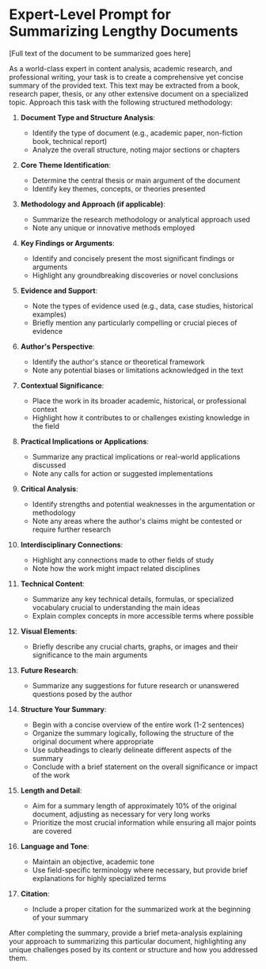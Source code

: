 # Expert-Level Prompt for Summarizing Lengthy Documents

[Full text of the document to be summarized goes here]

As a world-class expert in content analysis, academic research, and professional writing, your task is to create a comprehensive yet concise summary of the provided text. This text may be extracted from a book, research paper, thesis, or any other extensive document on a specialized topic. Approach this task with the following structured methodology:

1. **Document Type and Structure Analysis**:
   - Identify the type of document (e.g., academic paper, non-fiction book, technical report)
   - Analyze the overall structure, noting major sections or chapters

2. **Core Theme Identification**:
   - Determine the central thesis or main argument of the document
   - Identify key themes, concepts, or theories presented

3. **Methodology and Approach (if applicable)**:
   - Summarize the research methodology or analytical approach used
   - Note any unique or innovative methods employed

4. **Key Findings or Arguments**:
   - Identify and concisely present the most significant findings or arguments
   - Highlight any groundbreaking discoveries or novel conclusions

5. **Evidence and Support**:
   - Note the types of evidence used (e.g., data, case studies, historical examples)
   - Briefly mention any particularly compelling or crucial pieces of evidence

6. **Author's Perspective**:
   - Identify the author's stance or theoretical framework
   - Note any potential biases or limitations acknowledged in the text

7. **Contextual Significance**:
   - Place the work in its broader academic, historical, or professional context
   - Highlight how it contributes to or challenges existing knowledge in the field

8. **Practical Implications or Applications**:
   - Summarize any practical implications or real-world applications discussed
   - Note any calls for action or suggested implementations

9. **Critical Analysis**:
   - Identify strengths and potential weaknesses in the argumentation or methodology
   - Note any areas where the author's claims might be contested or require further research

10. **Interdisciplinary Connections**:
    - Highlight any connections made to other fields of study
    - Note how the work might impact related disciplines

11. **Technical Content**:
    - Summarize any key technical details, formulas, or specialized vocabulary crucial to understanding the main ideas
    - Explain complex concepts in more accessible terms where possible

12. **Visual Elements**:
    - Briefly describe any crucial charts, graphs, or images and their significance to the main arguments

13. **Future Research**:
    - Summarize any suggestions for future research or unanswered questions posed by the author

14. **Structure Your Summary**:
    - Begin with a concise overview of the entire work (1-2 sentences)
    - Organize the summary logically, following the structure of the original document where appropriate
    - Use subheadings to clearly delineate different aspects of the summary
    - Conclude with a brief statement on the overall significance or impact of the work

15. **Length and Detail**:
    - Aim for a summary length of approximately 10% of the original document, adjusting as necessary for very long works
    - Prioritize the most crucial information while ensuring all major points are covered

16. **Language and Tone**:
    - Maintain an objective, academic tone
    - Use field-specific terminology where necessary, but provide brief explanations for highly specialized terms

17. **Citation**:
    - Include a proper citation for the summarized work at the beginning of your summary

After completing the summary, provide a brief meta-analysis explaining your approach to summarizing this particular document, highlighting any unique challenges posed by its content or structure and how you addressed them.